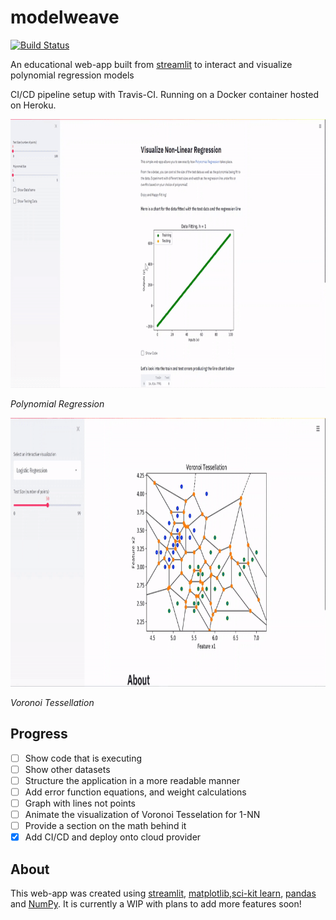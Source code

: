 # modelweave️
[![Build Status](https://travis-ci.com/eric-li18/modelweave.svg?branch=master)](https://travis-ci.com/eric-li18/modelweave)

An educational web-app built from [streamlit](https://streamlit.io) to interact and visualize polynomial regression models

CI/CD pipeline setup with Travis-CI. Running on a Docker container hosted on Heroku.

<!--![gif](./images/reg.gif =600x700)-->
<img src="./images/reg.gif" alt="demo" width="818" height="430"/>

_Polynomial Regression_

<img src="./images/voronoi.gif" alt="demo" width="818" height="430"/>


_Voronoi Tessellation_

## Progress
- [ ] Show code that is executing
- [ ] Show other datasets
- [ ] Structure the application in a more readable manner
- [ ] Add error function equations, and weight calculations
- [ ] Graph with lines not points
- [ ] Animate the visualization of Voronoi Tesselation for 1-NN
- [ ] Provide a section on the math behind it
- [x] Add CI/CD and deploy onto cloud provider

## About
This web-app was created using [streamlit](https://streamlit.io), [matplotlib](https://matplotlib.org),[sci-kit learn](https://scikit-learn.org/stable/), [pandas](https://pandas.pydata.org/) and [NumPy](https://numpy.org). It is currently a WIP with plans to add more features soon!

<!---A practice in utilizing linear regression to predict a candidates GPA based on SAT scores

Dataset was taken from [here](https://www.kaggle.com/luddarell/101-simple-linear-regressioncsv)

![Training Data](./images/training.jpg)
![Testing Data](./images/testing.jpg)


_Training vs. Testing data based on the same regression line (green)_

## Background
This dataset is based on the 2400 SAT score which was [changed in 2005](https://www.nytimes.com/2002/06/23/us/new-sat-writing-test-is-planned.html) to include a new writing section graded out of 800 points (hence the 800 point increase from the previous 1600 points), and then [changed once again in March of 2014](https://apps.washingtonpost.com/g/page/local/key-shifts-of-the-sat-redesign/858/), with one of the changes being a return to the 1600-point system that was previously used. The first updated exam was administered in March of 2016.

--->
